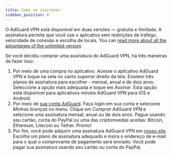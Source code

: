 ```yaml
---
title: Como se inscrever
sidebar_position: 6
---
```


O AdGuard VPN está disponível em duas versões — gratuita e ilimitada. A assinatura permite que você use o aplicativo sem restrições de tráfego, velocidade de conexão e escolha de locais. You can [read more about all the advantages of the unlimited version](/general/free-vs-unlimited).

Se você decidiu comprar uma assinatura do AdGuard VPN, há três maneiras de fazer isso:

1. Por meio de uma compra no aplicativo. Acesse o aplicativo AdGuard VPN e toque na seta no canto superior direito da tela. Existem três planos de assinatura para escolher - mensal, anual e de dois anos. Seleccione a opção mais adequada e toque em *Assinar*. Esta opção está disponível para aplicativos móveis AdGuard VPN para iOS e Android.
2. Por meio de [sua conta AdGuard](https://my.adguard.com/). Faça login em sua conta e selecione *Minhas licenças* no menu. Clique em *Comprar AdGuard VPN* e selecione uma assinatura mensal, anual ou de dois anos. Pague usando seu cartão, conta do PayPal ou uma das criptomoedas aceitas: Bitcoin, Ethereum, Litecoin ou Tether. Pronto!
3. Por fim, você pode adquirir uma assinatura AdGuard VPN em [nosso site](https://adguard-vpn.com/license.html). Escolha um plano de assinatura adequado e insira o endereço de e-mail para o qual o comprovante de pagamento será enviado. Você pode pagar sua assinatura usando seu cartão ou conta do PayPal.
